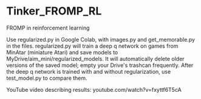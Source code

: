 # Tinker_FROMP_RL
FROMP in reinforcement learning

Use regularized.py in Google Colab, with images.py and get_memorable.py in the files. 
regularized.py will train a deep q network on games from MinAtar (miniature Atari) and save models to MyDrive/aim_mini/regularized_models.
It will automatically delete older versions of the saved model; empty your Drive's trashcan frequently.
After the deep q network is trained with and without regularization, use test_model.py to compare them. 

YouTube video describing results:
youtube.com/watch?v=fxyttf6T5cA
